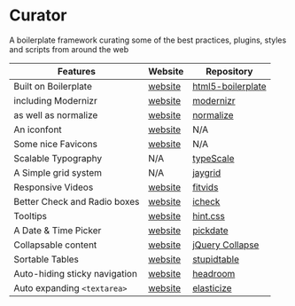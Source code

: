 Curator
=======

A boilerplate framework curating some of the best practices, plugins, styles and scripts from around the web

|Features|Website|Repository|
|--------|-------|----------|
|Built on Boilerplate|[website](https://html5boilerplate.com/)|[html5-boilerplate](https://github.com/h5bp/html5-boilerplate/tree/v4.3.0)|
|including Modernizr|[website](http://modernizr.com/)|[modernizr](https://github.com/Modernizr/Modernizr)|
|as well as normalize|[website](http://nicolasgallagher.com/about-normalize-css/)|[normalize](https://github.com/necolas/normalize.css)|
|An iconfont|[website](https://icomoon.io/)|N/A|
|Some nice Favicons|[website](http://realfavicongenerator.net/)|N/A|
|Scalable Typography|N/A|[typeScale](https://github.com/Paul-Browne/typeScale)|
|A Simple grid system|N/A|[jaygrid](https://github.com/Paul-Browne/jaygrid)|
|Responsive Videos|[website](http://fitvidsjs.com/)|[fitvids](https://github.com/davatron5000/FitVids.js)|
|Better Check and Radio boxes|[website](http://fronteed.com/iCheck/)|[icheck](https://github.com/fronteed/iCheck/)|
|Tooltips|[website](http://kushagragour.in/lab/hint/)|[hint.css](https://github.com/chinchang/hint.css)|
|A Date & Time Picker|[website](http://amsul.ca/pickadate.js/)|[pickdate](https://github.com/amsul/pickadate.js)|
|Collapsable content|[website](http://webcloud.se/jQuery-Collapse/)|[jQuery Collapse](https://github.com/danielstocks/jQuery-Collapse)|
|Sortable Tables|[website](http://joequery.github.io/Stupid-Table-Plugin/)|[stupidtable](https://github.com/joequery/Stupid-Table-Plugin)|
|Auto-hiding sticky navigation|[website](http://wicky.nillia.ms/headroom.js/)|[headroom](https://github.com/WickyNilliams/headroom.js)|
|Auto expanding `<textarea>`|[website](http://amsul.ca/elasticize.js/)|[elasticize](https://github.com/amsul/elasticize.js)|
